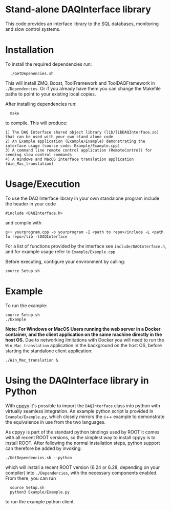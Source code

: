 # Stand-alone DAQInterface library

This code provides an interface library to the SQL databases, monitoring and slow control systems. 

# Installation

To install the required dependencies run:

      ./GetDepenencies.sh

This will install ZMQ, Boost, ToolFramework and ToolDAQFramework in `./Dependencies`. 
Or if you already have them you can change the Makefile paths to point to your existing local copies. 

After installing dependencies run:

      make

to compile. This will produce:

    1) The DAQ Interface shared object library (lib/libDAQInterface.so) that can be used with your own stand alone code
    2) An Example application (Example/Example) demonstrating the interface usage (source code: Example/Example.cpp)
    3) A command line remote control application (RemoteControl) for sending slow control commands
    4) A Windows and MacOS interface translation application (Win_Mac_translation)


# Usage/Execution

To use the DAQ Interface library in your own standalone program include the header in your code 
  
    #include <DAQInterface.h>

and compile with 

    g++ yourprogram.cpp -o yourprogram -I <path to repo>/include -L <path to repo>/lib -lDAQInterface

For a list of functions provided by the interface see `include/DAQInterface.h`, and for example usage refer to `Example/Example.cpp`

Before executing, configure your environment by calling:

    source Setup.sh


# Example

To run the example:

    source Setup.sh
    ./Example

**Note: For Windows or MacOS Users running the web server in a Docker container, and the client application on the same machine directly in the host OS.**
Due to networking limitations with Docker you will need to run the `Win_Mac_translation` application in the background on the host OS, before starting the standalone client application:

    ./Win_Mac_translation &

# Using the DAQInterface library in Python

With [cppyy](https://github.com/wlav/cppyy) it's possible to import the `DAQInterface` class into python with virtually seamless integration. An example python script is provided in `Example/Example.py`, which closely mirrors the c++ example to demonstrate the equivalence in use from the two languages.

As cppyy is part of the standard python bindings used by ROOT it comes with all recent ROOT versions, so the simplest way to install cppyy is to install ROOT.
After following the normal installation steps, python support can therefore be added by invoking:

    ./GetDependencies.sh --python

which will install a recent ROOT version (6.24 or 6.28, depending on your compiler) into `./Dependencies`, with the necessary components enabled.
From there, you can run

      source Setup.sh
      python3 Example/Example.py

to run the example python client.
